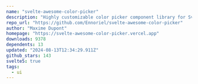 ```yaml
---
name: "svelte-awesome-color-picker"
description: "Highly customizable color picker component library for Svelte."
repo_url: "https://github.com/Ennoriel/svelte-awesome-color-picker"
author: "Maxime Dupont"
homepage: "https://svelte-awesome-color-picker.vercel.app"
downloads: 9378
dependents: 13
updated: "2024-08-13T12:34:29.911Z"
github_stars: 143
svelte5: true
tags: 
  - ui
---
```

